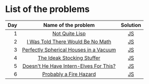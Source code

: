 # List of the problems

| Day |                              Name of the problem                              |   Solution    |
| --: | :---------------------------------------------------------------------------: | :-----------: |
|   1 |             [Not Quite Lisp](https://adventofcode.com/2015/day/1)             | [JS](day1.js) |
|   2 |   [I Was Told There Would Be No Math](https://adventofcode.com/2015/day/2)    | [JS](day2.js) |
|   3 | [Perfectly Spherical Houses in a Vacuum](https://adventofcode.com/2015/day/3) | [JS](day3.js) |
|   4 |       [The Ideak Stocking Stuffer](https://adventofcode.com/2015/day/4)       | [JS](day4.js) |
|   5 | [Doesn't He Have Intern-Elves For This?](https://adventofcode.com/2015/day/5) | [JS](day5.js) |
|   6 |         [Probably a Fire Hazard](https://adventofcode.com/2015/day/6)         | [JS](day6.js) |
